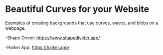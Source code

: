 # Beautiful Curves for your Website

Examples of creating backgrounds that use curves, waves, and blobs on a webpage. 

-Shape Driver: https://www.shapedivider.app/

-Haikei App: https://haikei.app/

<!-- Watch the full [Wavy Blobby Backgrounds with CSS and SVG Tutorial](https://youtu.be/lPJVi797Uy0) video. -->

<!-- ## Run it

```
git clone <this-repo>
npx serve
``` -->

